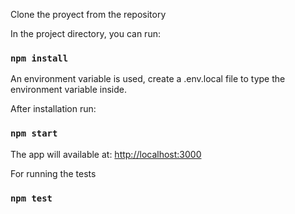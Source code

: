 Clone the proyect from the repository

In the project directory, you can run:

### `npm install`

An environment variable is used, create a .env.local file to type the environment variable inside.

After installation run:

### `npm start`

The app will available at: [http://localhost:3000](http://localhost:3000)

For running the tests

### `npm test`
